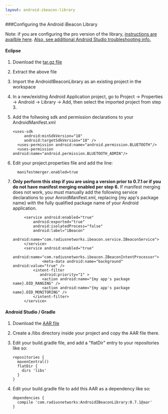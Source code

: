 ```yaml
---
layout: android-ibeacon-library
---
```


###Configuring the Android iBeacon Library

Note:  if you are configuring the pro version of the library, [instructions are availble here](proximitykit.com/android-download).  [Also, see additional Android Studio troubleshooting info.](/ibeacon/android/pro/android-studio-troubleshooting.html)


#### Eclipse 

1. Download the [tar.gz file](/ibeacon/android/download.html)
2. Extract the above file
3. Import the AndroidIBeaconLibrary as an existing project in the workspace
4. In a new/existing Android Application project, go to Project -> Properties -> Android -> Library -> Add, then select the imported project from step 3.
5. Add the follwoing sdk and permission declarations to your AndroidManifest.xml

   ```
   <uses-sdk
        android:minSdkVersion="18"
        android:targetSdkVersion="18" />
	 <uses-permission android:name="android.permission.BLUETOOTH"/>
	 <uses-permission android:name="android.permission.BLUETOOTH_ADMIN"/>
   ```

6. Edit your project.properties file and add the line: 
   ```
     manifestmerger.enabled=true
   ```


7. <b>Only perform this step if you are using a version prior to 0.7.1 or if you do not have manifest merging enabled per step 6.</b>  If  manifest merging does not work, you must manually add the following service declarations to your AnroidManifest.xml, replacing {my app's package name} with the fully qualified package name of your Android application.


   ```
		<service android:enabled="true"
         	android:exported="true"
         	android:isolatedProcess="false"
         	android:label="iBeacon"
         	android:name="com.radiusnetworks.ibeacon.service.IBeaconService">
		</service>    
		<service android:enabled="true" 
         	android:name="com.radiusnetworks.ibeacon.IBeaconIntentProcessor">
         		<meta-data android:name="background" android:value="true" />
			<intent-filter 
               android:priority="1" >
				<action android:name="{my app's package name}.DID_RANGING" />
				<action android:name="{my app's package name}.DID_MONITORING" />
			</intent-filter>
		</service>  
   ```

#### Android Studio / Gradle 

1. Download the [AAR file](/ibeacon/android/download.html)
2. Create a /libs directory inside your project and copy the AAR file there.
3. Edit your build.gradle file, and add a "flatDir" entry to your repositories like so:

   ```
   repositories {
     mavenCentral()
     flatDir {
       dirs 'libs'
     }
   }
   ```

4. Edit your build.gradle file to add this AAR as a dependency like so:

   ```
   dependencies {
     compile 'com.radiusnetworks:AndroidIBeaconLibrary:0.7.1@aar'
   }
   ```

